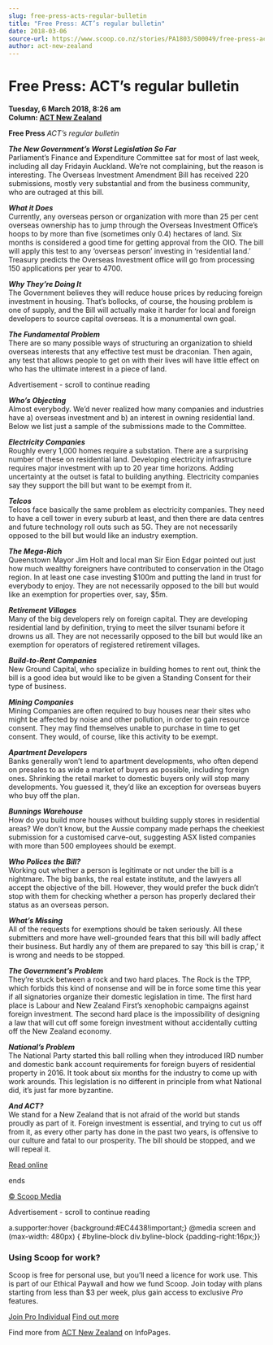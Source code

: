 ```yaml
---
slug: free-press-acts-regular-bulletin
title: "Free Press: ACT’s regular bulletin"
date: 2018-03-06
source-url: https://www.scoop.co.nz/stories/PA1803/S00049/free-press-acts-regular-bulletin.htm
author: act-new-zealand
---
```

Free Press: ACT’s regular bulletin
==================================

**Tuesday, 6 March 2018, 8:26 am**  
**Column: [ACT New Zealand](https://info.scoop.co.nz/ACT_New_Zealand)**

**Free Press** _ACT’s regular bulletin_  

**_The New Government’s Worst Legislation So Far_**  
Parliament’s Finance and Expenditure Committee sat for most of last week, including all day Fridayin Auckland. We’re not complaining, but the reason is interesting. The Overseas Investment Amendment Bill has received 220 submissions, mostly very substantial and from the business community, who are outraged at this bill.

**_What it Does_**  
Currently, any overseas person or organization with more than 25 per cent overseas ownership has to jump through the Overseas Investment Office’s hoops to by more than five (sometimes only 0.4) hectares of land. Six months is considered a good time for getting approval from the OIO. The bill will apply this test to any ‘overseas person’ investing in ‘residential land.’ Treasury predicts the Overseas Investment office will go from processing 150 applications per year to 4700.

**_Why They’re Doing It_**  
The Government believes they will reduce house prices by reducing foreign investment in housing. That’s bollocks, of course, the housing problem is one of supply, and the Bill will actually make it harder for local and foreign developers to source capital overseas. It is a monumental own goal.

**_The Fundamental Problem_**  
There are so many possible ways of structuring an organization to shield overseas interests that any effective test must be draconian. Then again, any test that allows people to get on with their lives will have little effect on who has the ultimate interest in a piece of land.

Advertisement - scroll to continue reading





**_Who’s Objecting_**  
Almost everybody. We’d never realized how many companies and industries have a) overseas investment and b) an interest in owning residential land. Below we list just a sample of the submissions made to the Committee.

**_Electricity Companies_**  
Roughly every 1,000 homes require a substation. There are a surprising number of these on residential land. Developing electricity infrastructure requires major investment with up to 20 year time horizons. Adding uncertainty at the outset is fatal to building anything. Electricity companies say they support the bill but want to be exempt from it.

**_Telcos_**  
Telcos face basically the same problem as electricity companies. They need to have a cell tower in every suburb at least, and then there are data centres and future technology roll outs such as 5G. They are not necessarily opposed to the bill but would like an industry exemption.

**_The Mega-Rich_**  
Queenstown Mayor Jim Holt and local man Sir Eion Edgar pointed out just how much wealthy foreigners have contributed to conservation in the Otago region. In at least one case investing $100m and putting the land in trust for everybody to enjoy. They are not necessarily opposed to the bill but would like an exemption for properties over, say, $5m.

**_Retirement Villages_**  
Many of the big developers rely on foreign capital. They are developing residential land by definition, trying to meet the silver tsunami before it drowns us all. They are not necessarily opposed to the bill but would like an exemption for operators of registered retirement villages.

**_Build-to-Rent Companies_**  
New Ground Capital, who specialize in building homes to rent out, think the bill is a good idea but would like to be given a Standing Consent for their type of business.

**_Mining Companies_**  
Mining Companies are often required to buy houses near their sites who might be affected by noise and other pollution, in order to gain resource consent. They may find themselves unable to purchase in time to get consent. They would, of course, like this activity to be exempt.

**_Apartment Developers_**  
Banks generally won’t lend to apartment developments, who often depend on presales to as wide a market of buyers as possible, including foreign ones. Shrinking the retail market to domestic buyers only will stop many developments. You guessed it, they’d like an exception for overseas buyers who buy off the plan.

**_Bunnings Warehouse_**  
How do you build more houses without building supply stores in residential areas? We don’t know, but the Aussie company made perhaps the cheekiest submission for a customised carve-out, suggesting ASX listed companies with more than 500 employees should be exempt.

**_Who Polices the Bill?_**  
Working out whether a person is legitimate or not under the bill is a nightmare. The big banks, the real estate institute, and the lawyers all accept the objective of the bill. However, they would prefer the buck didn’t stop with them for checking whether a person has properly declared their status as an overseas person.

**_What’s Missing_**  
All of the requests for exemptions should be taken seriously. All these submitters and more have well-grounded fears that this bill will badly affect their business. But hardly any of them are prepared to say ‘this bill is crap,’ it is wrong and needs to be stopped.

**_The Government’s Problem_**  
They’re stuck between a rock and two hard places. The Rock is the TPP, which forbids this kind of nonsense and will be in force some time this year if all signatories organize their domestic legislation in time. The first hard place is Labour and New Zealand First’s xenophobic campaigns against foreign investment. The second hard place is the impossibility of designing a law that will cut off some foreign investment without accidentally cutting off the New Zealand economy.

**_National’s Problem_**  
The National Party started this ball rolling when they introduced IRD number and domestic bank account requirements for foreign buyers of residential property in 2016. It took about six months for the industry to come up with work arounds. This legislation is no different in principle from what National did, it’s just far more byzantine.

**_And ACT?_**  
We stand for a New Zealand that is not afraid of the world but stands proudly as part of it. Foreign investment is essential, and trying to cut us off from it, as every other party has done in the past two years, is offensive to our culture and fatal to our prosperity. The bill should be stopped, and we will repeal it.

[Read online](http://act.org.nz/wp-content/plugins/civicrm/civicrm/extern/url.php?u=17448&qid=5131313)

ends

[© Scoop Media](http://www.scoop.co.nz/about/terms.html)  

Advertisement - scroll to continue reading



a.supporter:hover {background:#EC4438!important;} @media screen and (max-width: 480px) { #byline-block div.byline-block {padding-right:16px;}}

### Using Scoop for work?

Scoop is free for personal use, but you’ll need a licence for work use. This is part of our Ethical Paywall and how we fund Scoop. Join today with plans starting from less than $3 per week, plus gain access to exclusive _Pro_ features.  
  
[Join Pro Individual](https://pro.scoop.co.nz/Individual/?from=ProIn24) [Find out more](https://pro.scoop.co.nz/using-scoop-for-work/?from=ProIn24)

Find more from [ACT New Zealand](https://info.scoop.co.nz/ACT_New_Zealand) on InfoPages.